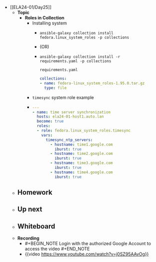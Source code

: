 - [[ELA24-01/Day25]]
	- **Topic**
		- **Roles in Collection**
			- Installing system
				- ```shell
				  ansible-galaxy collection install fedora.linux_system_roles -p collections
				  ```
				- (OR)
				- ```shell
				  ansible-galaxy collection install -r requirements.yaml -p collections
				  ```
				  `requirements.yaml`
				  ```yaml
				  collections:
				  - name: fedora-linux_system_roles-1.95.0.tar.gz
				    type: file
				  ```
			- `timesync` system role example
			- ```yaml
			  ---
			  - name: time server synchronization
			    hosts: ela24-01-host1.auto.lan
			    become: true
			    roles:
			    - role: fedora.linux_system_roles.timesync
			      vars:
			        timesync_ntp_servers:
			          - hostname: time1.google.com
			            iburst: true
			          - hostname: time2.google.com
			            iburst: true
			          - hostname: time3.google.com
			            iburst: true
			          - hostname: time4.google.com
			            iburst: true
			  
			  ```
	- **Homework**
		-
	- **Up next**
		-
	- **Whiteboard**
		-
	- **Recording**
		- #+BEGIN_NOTE
		  Login with the authorized Google Account to access the video
		  #+END_NOTE
		- {{video https://www.youtube.com/watch?v=j0SZ95AAvOg}}